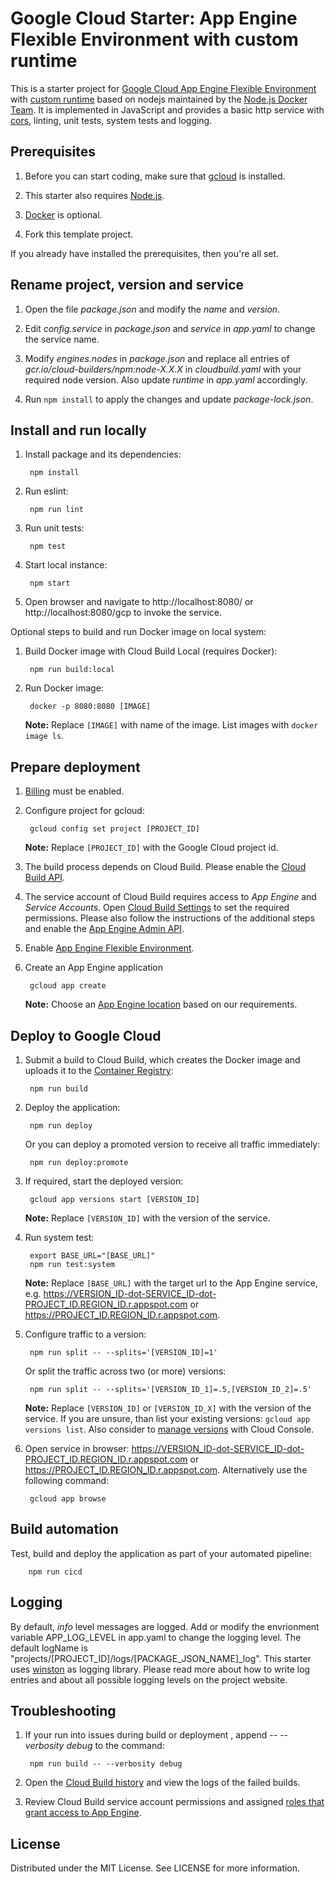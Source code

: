 # Google Cloud Starter: App Engine Flexible Environment with custom runtime

This is a starter project for [Google Cloud App Engine Flexible Environment](https://cloud.google.com/appengine/docs/flexible) with [custom runtime](https://cloud.google.com/appengine/docs/flexible/custom-runtimes) based on nodejs maintained by the [Node.js Docker Team](https://github.com/nodejs/docker-node). It is implemented in JavaScript and provides a basic http service with [cors](https://github.com/expressjs/cors), linting, unit tests, system tests and logging.

## Prerequisites

1. Before you can start coding, make sure that [gcloud](https://cloud.google.com/sdk/docs/install) is installed.

1. This starter also requires [Node.js](https://nodejs.org/en/download/).

1. [Docker](https://docs.docker.com/get-docker/) is optional.

1. Fork this template project.

If you already have installed the prerequisites, then you're all set.

## Rename project, version and service

1. Open the file _package.json_ and modify the _name_ and _version_.

1. Edit _config.service_ in _package.json_ and _service_ in _app.yaml_ to change the service name.

1. Modify _engines.nodes_ in _package.json_ and replace all entries of _gcr.io/cloud-builders/npm:node-X.X.X_ in _cloudbuild.yaml_ with your required node version. Also update _runtime_ in _app.yaml_ accordingly.

1. Run `npm install` to apply the changes and update _package-lock.json_.

## Install and run locally

1. Install package and its dependencies:

        npm install

1. Run eslint:

        npm run lint

1. Run unit tests:

        npm test

1. Start local instance:

        npm start

1. Open browser and navigate to http://localhost:8080/ or http://localhost:8080/gcp to invoke the service.

Optional steps to build and run Docker image on local system:

1. Build Docker image with Cloud Build Local (requires Docker):

        npm run build:local

1. Run Docker image:

        docker -p 8080:8080 [IMAGE]

    **Note:** Replace `[IMAGE]` with name of the image. List images with `docker image ls`.

## Prepare deployment

1. [Billing](https://cloud.google.com/appengine/docs/standard/nodejs/console#billing) must be enabled.

1. Configure project for gcloud:

        gcloud config set project [PROJECT_ID]

    **Note:** Replace `[PROJECT_ID]` with the Google Cloud project id.

1. The build process depends on Cloud Build. Please enable the [Cloud Build API](https://console.cloud.google.com/marketplace/product/google/cloudbuild.googleapis.com).

1. The service account of Cloud Build requires access to _App Engine_ and _Service Accounts_. Open [Cloud Build Settings](https://console.cloud.google.com/cloud-build/settings/service-account) to set the required permissions. Please also follow the instructions of the additional steps and enable the [App Engine Admin API](https://console.cloud.google.com/apis/library/appengine.googleapis.com).

1. Enable [App Engine Flexible Environment](https://console.cloud.google.com/marketplace/product/google/appengineflex.googleapis.com).

1. Create an App Engine application

        gcloud app create

    **Note:** Choose an [App Engine location](https://cloud.google.com/appengine/docs/locations) based on our requirements.

## Deploy to Google Cloud

1. Submit a build to Cloud Build, which creates the Docker image and uploads it to the [Container Registry](https://console.cloud.google.com/gcr):

        npm run build

1. Deploy the application:

        npm run deploy

    Or you can deploy a promoted version to receive all traffic immediately:

        npm run deploy:promote

1. If required, start the deployed version:

        gcloud app versions start [VERSION_ID]

    **Note:** Replace `[VERSION_ID]` with the version of the service.

1. Run system test:

        export BASE_URL="[BASE_URL]"
        npm run test:system

    **Note:** Replace `[BASE_URL]` with the target url to the App Engine service, e.g. https://VERSION_ID-dot-SERVICE_ID-dot-PROJECT_ID.REGION_ID.r.appspot.com or https://PROJECT_ID.REGION_ID.r.appspot.com.

1. Configure traffic to a version:

        npm run split -- --splits='[VERSION_ID]=1'

    Or split the traffic across two (or more) versions:

        npm run split -- --splits='[VERSION_ID_1]=.5,[VERSION_ID_2]=.5'

    **Note:** Replace `[VERSION_ID]` or `[VERSION_ID_X]` with the version of the service. If you are unsure, than list your existing versions: `gcloud app versions list`. Also consider to [manage versions](https://console.cloud.google.com/appengine/versions) with Cloud Console.

1. Open service in browser: https://VERSION_ID-dot-SERVICE_ID-dot-PROJECT_ID.REGION_ID.r.appspot.com or https://PROJECT_ID.REGION_ID.r.appspot.com. Alternatively use the following command:

        gcloud app browse

## Build automation

Test, build and deploy the application as part of your automated pipeline:

        npm run cicd

## Logging

By default, _info_ level messages are logged. Add or modify the envrionment variable APP_LOG_LEVEL in app.yaml to change the logging level. The default logName is "projects/[PROJECT_ID]/logs/[PACKAGE_JSON_NAME]_log".
This starter uses [winston](https://github.com/winstonjs/winston) as logging library. Please read more about how to
write log entries and about all possible logging levels on the project website.

## Troubleshooting

1. If your run into issues during build or deployment , append _-- --verbosity debug_ to the command:

        npm run build -- --verbosity debug

1. Open the [Cloud Build history](https://console.cloud.google.com/cloud-build/builds) and view the logs of the failed builds.

1. Review Cloud Build service account permissions and assigned [roles that grant access to App Engine](https://cloud.google.com/appengine/docs/flexible/nodejs/roles).

## License
Distributed under the MIT License. See LICENSE for more information.
